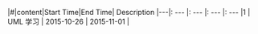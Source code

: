 
|#|content|Start Time|End Time| Description
|---|: --- |: --- |: --- |: --- 
|1 |  UML 学习 | 2015-10-26 | 2015-11-01 |

